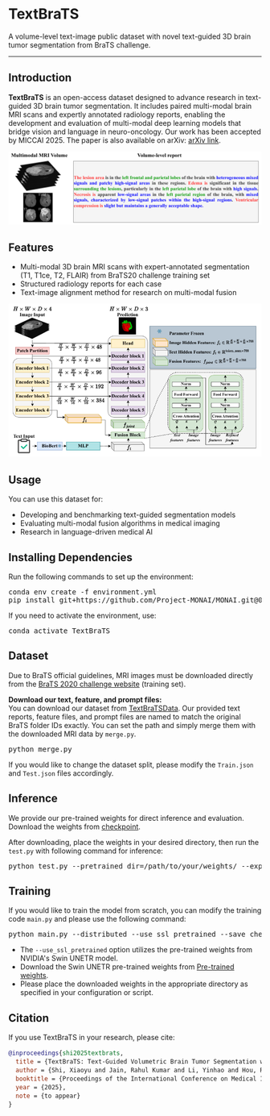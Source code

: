# TextBraTS

A volume-level text-image public dataset with novel text-guided 3D brain tumor segmentation from BraTS challenge.

---

## Introduction

**TextBraTS** is an open-access dataset designed to advance research in text-guided 3D brain tumor segmentation. It includes paired multi-modal brain MRI scans and expertly annotated radiology reports, enabling the development and evaluation of multi-modal deep learning models that bridge vision and language in neuro-oncology. Our work has been accepted by MICCAI 2025. The paper is also available on arXiv: [arXiv link](https://arxiv.org/abs/你的arxiv编号).

![TextBraTS datasample](assets/datasample.PNG)

## Features

- Multi-modal 3D brain MRI scans with expert-annotated segmentation (T1, T1ce, T2, FLAIR) from BraTS20 challenge training set
- Structured radiology reports for each case
- Text-image alignment method for research on multi-modal fusion

![TextBraTS Overview](assets/overview.PNG)

## Usage

You can use this dataset for:
- Developing and benchmarking text-guided segmentation models
- Evaluating multi-modal fusion algorithms in medical imaging
- Research in language-driven medical AI

## Installing Dependencies
Run the following commands to set up the environment:
<pre>conda env create -f environment.yml 
pip install git+https://github.com/Project-MONAI/MONAI.git@07de215c </pre>
If you need to activate the environment, use:
<pre>conda activate TextBraTS </pre>

## Dataset

Due to BraTS official guidelines, MRI images must be downloaded directly from the [BraTS 2020 challenge website](https://www.med.upenn.edu/cbica/brats2020/data.html) (training set).
 
**Download our text, feature, and prompt files:**  
You can download our dataset from [TextBraTSData](https://drive.google.com/file/d/1i1R6_bVY4VbNtxEIQVsiXUSWuVAtgJhg/view?usp=sharing).
Our provided text reports, feature files, and prompt files are named to match the original BraTS folder IDs exactly. You can set the path and simply merge them with the downloaded MRI data by `merge.py`. 
<pre>python merge.py</pre>

If you would like to change the dataset split, please modify the `Train.json` and `Test.json` files accordingly. 

## Inference

We provide our pre-trained weights for direct inference and evaluation.  
Download the weights from [checkpoint](https://drive.google.com/file/d/147283LL2fRDcTYR_vQA-95vbZysjjD1v/view?usp=sharing).

After downloading, place the weights in your desired directory, then run the `test.py` with following command for inference:

<pre>python test.py --pretrained_dir=/path/to/your/weights/ --exp_name=TextBraTS</pre>

## Training

If you would like to train the model from scratch, you can modify the training code `main.py` and please use the following command:

<pre>python main.py --distributed --use_ssl_pretrained --save_checkpoint --logdir=TextBraTS</pre>

- The `--use_ssl_pretrained` option utilizes the pre-trained weights from NVIDIA's Swin UNETR model.
- Download the Swin UNETR pre-trained weights from [Pre-trained weights](https://drive.google.com/file/d/1FJ0N_Xo3olzAV-oojEkAsbsUgiFsoPdl/view?usp=sharing).
- Please place the downloaded weights in the appropriate directory as specified in your configuration or script.


## Citation

If you use TextBraTS in your research, please cite:

```bibtex
@inproceedings{shi2025textbrats,
  title = {TextBraTS: Text-Guided Volumetric Brain Tumor Segmentation with Innovative Dataset Development and Fusion Module Exploration},
  author = {Shi, Xiaoyu and Jain, Rahul Kumar and Li, Yinhao and Hou, Ruibo and Cheng, Jingliang and Bai, Jie and Zhao, Guohua and Lin, Lanfen and Xu, Rui and Chen, Yen-wei},
  booktitle = {Proceedings of the International Conference on Medical Image Computing and Computer Assisted Intervention (MICCAI)},
  year = {2025},
  note = {to appear}
}
